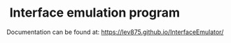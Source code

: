 #  Interface emulation program  


Documentation can be found at: https://lev875.github.io/InterfaceEmulator/